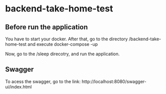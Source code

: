 # backend-take-home-test

## Before run the application

You have to start your docker. After that, go to the directory /backend-take-home-test and execute docker-compose -up

Now, go to the /sleep direcotry, and run the application.

## Swagger

To acess the swagger, go to the link: http://localhost:8080/swagger-ui/index.html